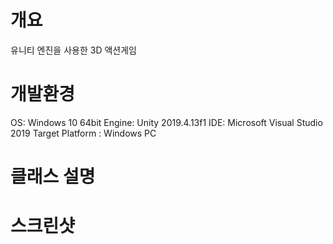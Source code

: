 개요
=============
유니티 엔진을 사용한 3D 액션게임

개발환경
=============
OS: Windows 10 64bit 
Engine: Unity 2019.4.13f1 
IDE: Microsoft Visual Studio 2019 
Target Platform : Windows PC 

클래스 설명
=============

스크린샷
=============
